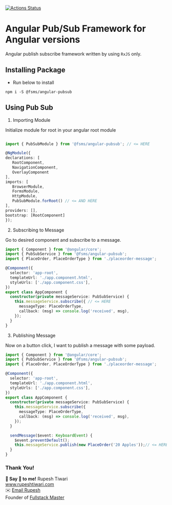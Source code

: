 [![Actions Status](https://github.com/rupeshtiwari/fsms-angular-pubsub/workflows/.github/workflows/main.yml/badge.svg)](https://github.com/rupeshtiwari/fsms-angular-pubsub/actions)

# Angular Pub/Sub Framework for Angular versions

Angular publish subscribe framework written by using `RxJS` only. 

## Installing Package

- Run below to install

```
npm i -S @fsms/angular-pubsub
```
## Using Pub Sub 

1. Importing Module 

Initialize module for root in your angular root module

```ts

import { PubSubModule } from '@fsms/angular-pubsub'; // <= HERE

@NgModule({
declarations: [
   RootComponent,
   NavigationComponent,
   OverlayComponent
],
imports: [
   BrowserModule,
   FormsModule,
   HttpModule,
   PubSubModule.forRoot() // <= AND HERE
],
providers: [],
bootstrap: [RootComponent]
});

```

2. Subscribing to Message 

Go to desired component and subscribe to a message. 

```ts
import { Component } from '@angular/core';
import { PubSubService } from '@fsms/angular-pubsub';
import { PlaceOrder, PlaceOrderType } from './placeorder-message';

@Component({
  selector: 'app-root',
  templateUrl: './app.component.html',
  styleUrls: ['./app.component.css'],
})
export class AppComponent {
  constructor(private messageService: PubSubService) {
    this.messageService.subscribe({ // <= HERE
      messageType: PlaceOrderType,
      callback: (msg) => console.log('received', msg),
    });
  }
}
```
3. Publishing Message 

Now on a button click, I want to publish a message with some payload.

```ts
import { Component } from '@angular/core';
import { PubSubService } from '@fsms/angular-pubsub';
import { PlaceOrder, PlaceOrderType } from './placeorder-message';

@Component({
  selector: 'app-root',
  templateUrl: './app.component.html',
  styleUrls: ['./app.component.css'],
})
export class AppComponent {
  constructor(private messageService: PubSubService) {
    this.messageService.subscribe({
      messageType: PlaceOrderType,
      callback: (msg) => console.log('received', msg),
    });
  }

  sendMessage($event: KeyboardEvent) {
    $event.preventDefault();
    this.messageService.publish(new PlaceOrder('20 Apples'));// <= HERE
  }
}
```


### Thank You!

**💖 Say 👋 to me!**
Rupesh Tiwari <br/>
<a href="https://www.rupeshtiwari.com"> www.rupeshtiwari.com</a> <br/>
✉️ <a href="mailto:fullstackmaster1@gmail.com?subject=Hi"> Email Rupesh</a><br/>
Founder of <a href="https://www.fullstackmaster.net"> Fullstack Master</a>

